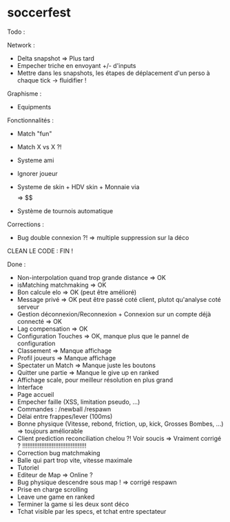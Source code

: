 # soccerfest 

Todo : 

Network :
- Delta snapshot => Plus tard
- Empecher triche en envoyant +/- d'inputs
- Mettre dans les snapshots, les étapes de déplacement d'un perso à chaque tick -> fluidifier !


Graphisme :
- Equipments

Fonctionnalités : 
- Match "fun"

- Match X vs X ?!
- Systeme ami
- Ignorer joueur
- Systeme de skin + HDV skin + Monnaie via $$$$ => $$
- Système de tournois automatique

Corrections : 
- Bug double connexion ?! => multiple suppression sur la déco

CLEAN LE CODE : FIN !

Done :
- Non-interpolation quand trop grande distance => OK
- isMatching matchmaking => OK
- Bon calcule elo => OK (peut être amélioré)
- Message privé => OK peut être passé coté client, plutot qu'analyse coté serveur
- Gestion déconnexion/Reconnexion + Connexion sur un compte déjà connecté => OK
- Lag compensation => OK
- Configuration Touches => OK, manque plus que le pannel de configuration
- Classement => Manque affichage
- Profil joueurs => Manque affichage
- Spectater un Match => Manque juste les boutons
- Quitter une partie => Manque le give up en ranked
- Affichage scale, pour meilleur résolution en plus grand
- Interface
- Page accueil
- Empecher faille (XSS, limitation pseudo, ...)
- Commandes : /newball /respawn
- Délai entre frappes/lever (100ms)
- Bonne physique (Vitesse, rebond, friction, up, kick, Grosses Bombes, ...) => toujours améliorable
- Client prediction reconciliation chelou ?! Voir soucis => Vraiment corrigé ? !!!!!!!!!!!!!!!!!!!!!!!!!!!!!!!!!!!!!
- Correction bug matchmaking
- Balle qui part trop vite, vitesse maximale
- Tutoriel
- Editeur de Map => Online ?
- Bug physique descendre sous map ! => corrigé respawn
- Prise en charge scrolling
- Leave une game en ranked
- Terminer la game si les deux sont déco
- Tchat visible par les specs, et tchat entre spectateur










